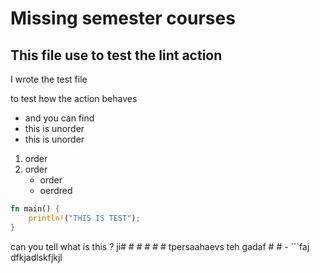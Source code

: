 # Missing semester courses

## This file use to test the lint action

I wrote the test file

to test how the action behaves

- and you can find
- this is unorder
- this is unorder

1. order
2. order
    - order
    - oerdred

```rust
fn main() {
    println!("THIS IS TEST");
}
```
can you tell what is this ? ji# # # # # #
tpersaahaevs teh gadaf  # # - ```faj dfkjadlskfjkjl
